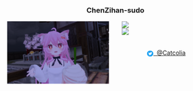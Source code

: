 <h3 align="center">ChenZihan-sudo</h3> 
<img align="left" width="47%" src=".\asserts\VRChat_1920x1080_2022-08-31_01-17-30.138.png"/>
<img align="right" width="47%" src="https://github-readme-stats.vercel.app/api?username=ChenZihan-sudo&hide_title=true&show_icons=true&theme=dracula&hide_border=true"/>
<!-- <img align="right" width="47%" src="https://activity-graph.herokuapp.com/graph?username=ChenZihan-sudo&point=24292e&area=true&hide_border=true&theme=rogue&radius=16" /> -->
<img align="right" width="47%" src="https://moe-counter.glitch.me/get/@ChenZihan-sudo" />

&nbsp;&nbsp;&nbsp;&nbsp;&nbsp;&nbsp;&nbsp;&nbsp;&nbsp;&nbsp;&nbsp;&nbsp;&nbsp;&nbsp;&nbsp;&nbsp;&nbsp;&nbsp;&nbsp;&nbsp;&nbsp;&nbsp;&nbsp;&nbsp;&nbsp;&nbsp;&nbsp;&nbsp;&nbsp;&nbsp;&nbsp;&nbsp;
<div align="center"><img align="center" width="3%" src=".\asserts\twitterIcon.png" /><a href="https://twitter.com/ChenZihanQ">&nbsp;&nbsp;@Catcolia</a></div>
